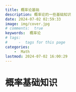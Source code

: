 ```yaml
---
title: 概率论基础
description: 概率论的一些基础知识
date: 2024-07-02 02:59:33
image: img/cover.jpg
# comments:  true
keywords:  概率论
# tags:
#     -  tags for this page
categories:
    -  Math
lastmod: 2024-07-02 16:00:29
---
```


# 概率基础知识
